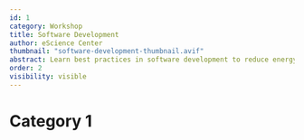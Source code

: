 ```yaml
---
id: 1
category: Workshop
title: Software Development
author: eScience Center
thumbnail: "software-development-thumbnail.avif"
abstract: Learn best practices in software development to reduce energy consumption and how to profile energy usage. 
order: 2
visibility: visible
---
```


# Category 1

